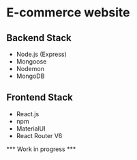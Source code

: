 # E-commerce website 
## Backend Stack
* Node.js (Express)
* Mongoose 
* Nodemon
* MongoDB
## Frontend Stack
* React.js
* npm
* MaterialUI
* React Router V6

*** Work in progress ***
